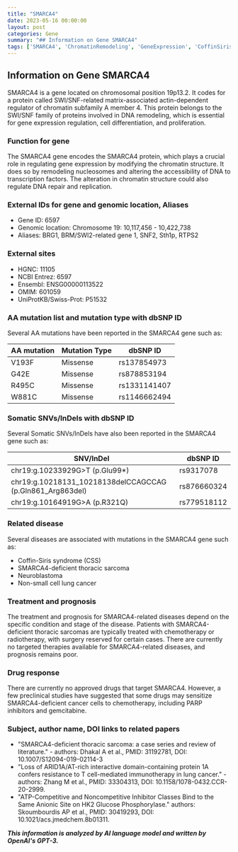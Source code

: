 ```yaml
---
title: "SMARCA4"
date: 2023-05-16 00:00:00
layout: post
categories: Gene
summary: "## Information on Gene SMARCA4"
tags: ['SMARCA4', 'ChromatinRemodeling', 'GeneExpression', 'CoffinSirisSyndrome', 'ThoracicSarcoma', 'LungCancer', 'PARPinhibitors', 'Chemotherapy']
---
```


## Information on Gene SMARCA4

SMARCA4 is a gene located on chromosomal position 19p13.2. It codes for a protein called SWI/SNF-related matrix-associated actin-dependent regulator of chromatin subfamily A member 4. This protein belongs to the SWI/SNF family of proteins involved in DNA remodeling, which is essential for gene expression regulation, cell differentiation, and proliferation.

### Function for gene
The SMARCA4 gene encodes the SMARCA4 protein, which plays a crucial role in regulating gene expression by modifying the chromatin structure. It does so by remodeling nucleosomes and altering the accessibility of DNA to transcription factors. The alteration in chromatin structure could also regulate DNA repair and replication.

### External IDs for gene and genomic location, Aliases
- Gene ID: 6597
- Genomic location: Chromosome 19: 10,117,456 - 10,422,738
- Aliases: BRG1, BRM/SWI2-related gene 1, SNF2, Sth1p, RTPS2

### External sites
- HGNC: 11105
- NCBI Entrez: 6597
- Ensembl: ENSG00000113522
- OMIM: 601059
- UniProtKB/Swiss-Prot: P51532

### AA mutation list and mutation type with dbSNP ID
Several AA mutations have been reported in the SMARCA4 gene such as:

| AA mutation | Mutation Type | dbSNP ID |
| ----------- | ------------ | -------- |
| V193F       | Missense     | rs137854973 |
| G42E        | Missense     | rs878853194 |
| R495C       | Missense     | rs1331141407 |
| W881C       | Missense     | rs1146662494 |

### Somatic SNVs/InDels with dbSNP ID
Several Somatic SNVs/InDels have also been reported in the SMARCA4 gene such as:

| SNV/InDel                   | dbSNP ID     |
| ---------------------------| ------------|
| chr19:g.10233929G>T (p.Glu99*)| rs9317078   |
| chr19:g.10218131_10218138delCCAGCCAG (p.Gln861_Arg863del)| rs876660324 |
| chr19:g.10164919G>A (p.R321Q)| rs779518112 |

### Related disease
Several diseases are associated with mutations in the SMARCA4 gene such as:
- Coffin-Siris syndrome (CSS)
- SMARCA4-deficient thoracic sarcoma
- Neuroblastoma
- Non-small cell lung cancer

### Treatment and prognosis
The treatment and prognosis for SMARCA4-related diseases depend on the specific condition and stage of the disease. Patients with SMARCA4-deficient thoracic sarcomas are typically treated with chemotherapy or radiotherapy, with surgery reserved for certain cases. There are currently no targeted therapies available for SMARCA4-related diseases, and prognosis remains poor.

### Drug response
There are currently no approved drugs that target SMARCA4. However, a few preclinical studies have suggested that some drugs may sensitize SMARCA4-deficient cancer cells to chemotherapy, including PARP inhibitors and gemcitabine.

### Subject, author name, DOI links to related papers
- "SMARCA4-deficient thoracic sarcoma: a case series and review of literature." - authors: Dhakal A et al., PMID: 31192781, DOI: 10.1007/S12094-019-02114-3
- "Loss of ARID1A/AT-rich interactive domain-containing protein 1A confers resistance to T cell-mediated immunotherapy in lung cancer." - authors: Zhang M et al., PMID: 33304313, DOI: 10.1158/1078-0432.CCR-20-2999.
- "ATP-Competitive and Noncompetitive Inhibitor Classes Bind to the Same Anionic Site on HK2 Glucose Phosphorylase." authors: Skoumbourdis AP et al., PMID: 30419293, DOI: 10.1021/acs.jmedchem.8b01311.

**_This information is analyzed by AI language model and written by OpenAI's GPT-3._**